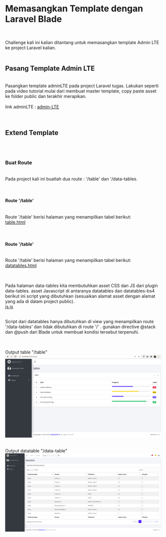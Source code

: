 # Memasangkan Template dengan Laravel Blade
<br/>

Challenge kali ini kalian ditantang untuk memasangkan template Admin LTE ke project Laravel kalian.
<br><br>

## Pasang Template Admin LTE
<br/>
Pasangkan template adminLTE pada project Laravel tugas. Lakukan seperti pada video tutorial mulai dari membuat master template, copy paste asset ke folder public dan terakhir merapikan.
<br/><br/>
link adminLTE : <a href="https://github.com/ColorlibHQ/AdminLTE/releases">admin-LTE</a>
<br/><br/>
<br/>

## Extend Template 
<br/><br/>

### Buat Route
<br/>
Pada project kali ini buatlah dua route : '/table' dan '/data-tables.
<br/><br/><br/>

#### Route '/table'
<br/>
Route '/table' berisi halaman yang menampilkan tabel berikut: <br/>
<a href="source/blade/table.html" download>table.html</a>
<br/><br/><br/>

#### Route '/table'
<br/>
Route '/table' berisi halaman yang menampilkan tabel berikut: <br/>
<a href="source/blade/datatables.html" download>datatables.html</a>
<br/><br/><br/>

Pada halaman data-tables kita membutuhkan asset CSS dan JS dari plugin data-tables. asset Javascript di antaranya datatables dan datatables-bs4 berikut ini script yang dibutuhkan (sesuaikan alamat asset dengan alamat yang ada di dalam project public).<br/>
<a href="source/blade/js.js" download>js.js</a>
<br/><br/>

Script dari datatables hanya dibutuhkan di view yang menampilkan route '/data-tables' dan tidak dibutuhkan di route '/' . gunakan directive @stack dan @push dari Blade untuk membuat kondisi tersebut terpenuhi.
<br/>
<br/>
<br/>

Output table "/table"
![alt text](source/blade/image-52-1024x544.png)
<br/><br/>

Output datatable "/data-table"
![alt text](source/blade/ss-baru-1024x514.png)